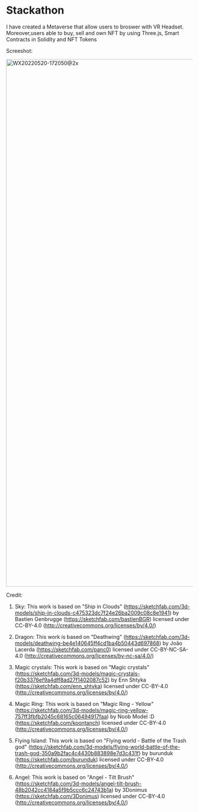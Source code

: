# Stackathon

I have created a Metaverse that allow users to broswer with VR Headset. Moreover,users able to buy, sell and own NFT by using Three.js, Smart Contracts in Solidity and NFT Tokens

Screeshot:

<img width="1424" alt="WX20220520-172050@2x" src="https://user-images.githubusercontent.com/95536900/169612141-2cfc5a10-73b8-49ec-9132-c213b88a07ac.png">

Credit:
1. Sky:
This work is based on "Ship in Clouds" (https://sketchfab.com/3d-models/ship-in-clouds-c475323dc7f24e26ba2009c08c8e1941) by Bastien Genbrugge (https://sketchfab.com/bastienBGR) licensed under CC-BY-4.0 (http://creativecommons.org/licenses/by/4.0/)

2. Dragon:
This work is based on "Deathwing" (https://sketchfab.com/3d-models/deathwing-be4e140645ff4cd1ba4b50443d697868) by João Lacerda (https://sketchfab.com/panc0) licensed under CC-BY-NC-SA-4.0 (http://creativecommons.org/licenses/by-nc-sa/4.0/)

3. Magic crystals:
This work is based on "Magic crystals" (https://sketchfab.com/3d-models/magic-crystals-f20b3376ef9a4dff8ad27f1402087c52) by Enn Shtyka (https://sketchfab.com/enn_shtyka) licensed under CC-BY-4.0 (http://creativecommons.org/licenses/by/4.0/)

4. Magic Ring:
This work is based on "Magic Ring - Yellow" (https://sketchfab.com/3d-models/magic-ring-yellow-757ff3fbfb2045c68165c06494917faa) by Noob Model :D (https://sketchfab.com/koontanch) licensed under CC-BY-4.0 (http://creativecommons.org/licenses/by/4.0/)

5. Flying Island:
This work is based on "Flying world - Battle of the Trash god" (https://sketchfab.com/3d-models/flying-world-battle-of-the-trash-god-350a9b2fac4c4430b883898e7d3c431f) by burunduk (https://sketchfab.com/burunduk) licensed under CC-BY-4.0 (http://creativecommons.org/licenses/by/4.0/)

6. Angel:
This work is based on "Angel - Tilt Brush" (https://sketchfab.com/3d-models/angel-tilt-brush-48b2042cc4184a5f9b5ccc6c24743b1a) by 3Donimus (https://sketchfab.com/3Donimus) licensed under CC-BY-4.0 (http://creativecommons.org/licenses/by/4.0/)
